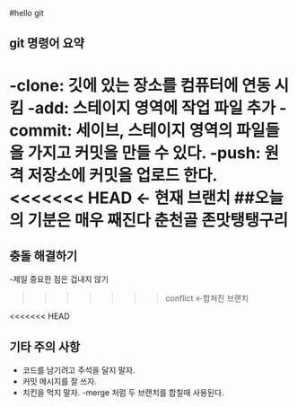 #hello git
## git 명령어 요약
-clone: 깃에 있는 장소를 컴퓨터에 연동 시킴
-add: 스테이지 영역에 작업 파일 추가
-commit: 세이브, 스테이지 영역의 파일들을 가지고 커밋을 만들 수 있다.
-push: 원격 저장소에 커밋을 업로드 한다.
<<<<<<< HEAD <- 현재 브랜치
##오늘의 기분은 매우 째진다 춘천골 존맛탱탱구리
=======
## 충돌 해결하기
-제일 중요한 점은 겁내지 않기
>>>>>>> conflict <-합쳐진 브랜치

<<<<<<< HEAD
## 기타 주의 사항
- 코드를 남기려고 주석을 달지 말자.
- 커밋 메시지를 잘 쓰자.
- 치킨을 먹지 말자.
-merge 처럼 두 브랜치를 합칠때 사용된다.